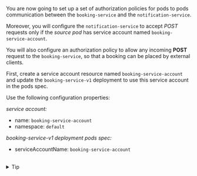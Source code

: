You are now going to set up a set of authorization policies for pods
to pods communication between the `booking-service` and the `notification-service`.

Moreover, you will configure the `notification-service` to accept *POST* requests only if the *source pod* has service
account named `booking-service-account`.

You will also configure an authorization policy to allow any incoming **POST** request to the `booking-service`,
so that a booking can be placed by external clients.


First, create a service account resource named `booking-service-account`
and update the `booking-service-v1` deployment to use this service account in the pods spec.

Use the following configuration properties:

*service account:*
* name: `booking-service-account`
* namespace: `default`

*booking-service-v1 deployment pods spec:*
- serviceAccountName: `booking-service-account`


<br>
<details><summary>Tip</summary>

```bash
kubectl create serviceaccount // TODO
```{{copy}}

```bash
kubectl edit deploy booking-service-v1
```{{copy}}
</details>


<br>
<details><summary>Solution</summary>

```bash
kubectl create serviceaccount booking-service-account
```{{exec}}

```bash
kubectl edit deploy booking-service-v1
```{{exec}}

Edit the booking-service-v1 deployment definition to add `booking-service-account`:
```yaml
apiVersion: apps/v1
kind: Deployment
metadata:
  ...
  name: booking-service-v1
  namespace: default
spec:
  template:
    metadata:
      labels:
        app: booking-service
    spec:
      serviceAccountName: booking-service-account //Add the service account to the deployment
      containers:
      ...
```{{copy}}
</details>
